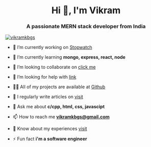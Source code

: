 <h1 align="center">Hi 👋, I'm Vikram</h1>
<h3 align="center">A passionate MERN stack developer from India</h3>

<p align="left"> <a href="https://github.com/ryo-ma/github-profile-trophy"><img src="https://github-profile-trophy.vercel.app/?username=vikramkbgs&theme=dark&row=1&column=8" alt="vikramkbgs" /></a> </p>

- 🔭 I’m currently working on [Stopwatch](https://vikramkbgs.github.io/Stopwatch/)

- 🌱 I’m currently learning **mongo, express, react, node**

- 👯 I’m looking to collaborate on [click me](https://github.com/vikramkbgs/Tarang-Music-Player)

- 🤝 I’m looking for help with [link](#)

- 👨‍💻 All of my projects are available at [Github](https://github.com/vikramkbgs/)

- 📝 I regularly write articles on [visit](https://github.com/vikramkbgs/codingNInja/blob/main/README.md)

- 💬 Ask me about **c/cpp, html, css, javascipt**

- 📫 How to reach me **vikramkbgs@gmail.com**

- 📄 Know about my experiences [visit](https://linkedin.com/in/vikramkbgs)

- ⚡ Fun fact **i'm a software engineer**



